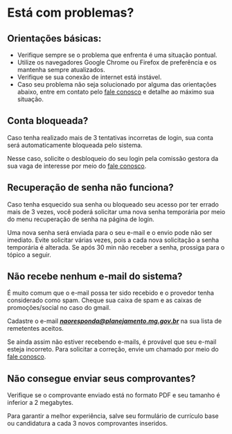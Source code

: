 # Está com problemas?

## Orientações básicas:

* Verifique sempre se o problema que enfrenta é uma situação pontual.
* Utilize os navegadores Google Chrome ou Firefox de preferência e os mantenha sempre atualizados.
* Verifique se sua conexão de internet está instável.
* Caso seu problema não seja solucionado por alguma das orientações abaixo, entre em contato pelo [fale conosco](https://www.mg.gov.br/transforma-minas/fale-conosco) e detalhe ao máximo sua situação.

## Conta bloqueada?

Caso tenha realizado mais de 3 tentativas incorretas de login, sua conta será automaticamente bloqueada pelo sistema.&#x20;

Nesse caso, solicite o desbloqueio do seu login pela comissão gestora da sua vaga de interesse por meio do [fale conosco](https://www.mg.gov.br/transforma-minas/fale-conosco).

## Recuperação de senha não funciona?

Caso tenha esquecido sua senha ou bloqueado seu acesso por ter errado mais de 3 vezes, você poderá solicitar uma nova senha temporária por meio do menu recuperação de senha na página de login.

Uma nova senha será enviada para o seu e-mail e o envio pode não ser imediato. Evite solicitar várias vezes, pois a cada nova solicitação a senha temporária é alterada. Se após 30 min não receber a senha, prossiga para o tópico a seguir.

## Não recebe nenhum e-mail do sistema?

É muito comum que o e-mail possa ter sido recebido e o provedor tenha considerado como spam. Cheque sua caixa de spam e as caixas de promoções/social no caso do gmail.&#x20;

Cadastre o e-mail _**naoresponda@planejamento.mg.gov.br**_ na sua lista de remetentes aceitos.

Se ainda assim não estiver recebendo e-mails, é provável que seu e-mail esteja incorreto. Para solicitar a correção, envie um chamado por meio do [fale conosco](https://www.mg.gov.br/transforma-minas/fale-conosco).

## Não consegue enviar seus comprovantes?

Verifique se o comprovante enviado está no formato PDF e seu tamanho é inferior a 2 megabytes.

Para garantir a melhor experiência, salve seu formulário de currículo base ou candidatura a cada 3 novos comprovantes inseridos.
